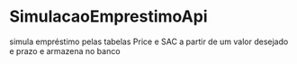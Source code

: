 # SimulacaoEmprestimoApi
simula empréstimo pelas tabelas Price e SAC a partir de um valor desejado e prazo e armazena no banco
